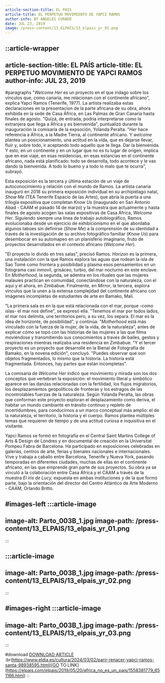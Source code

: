 ```yaml
---
article-section-title: EL PAIS
article-title: EL PERPETUO MOVIMIENTO DE YAPCI RAMOS
author-info: BY ÁNGELES CURADO
date: JUL 23, 2019
image: /press-content/13_ELPAIS/13_elpais_yr_01.png
---
```


::article-wrapper
---
article-section-title: EL PAÍS
article-title: EL PERPETUO MOVIMIENTO DE YAPCI RAMOS
author-info: JUL 23, 2019
---
#paragraphs
"_Welcome Her_ es un proyecto en el que indago sobre los vínculos que, como canaria, me relacionan con el continente africano", explica Yapci Ramos (Tenerife, 1977). La artista realizaba estas declaraciones en la presentacion de la parte africana de su obra, ahora exhibida en la sede de Casa África, en Las Palmas de Gran Canaria hasta finales de agosto. "Quizá, de entrada, podría interpretarse como la extranjera que llega a África y es bienvenida", puntualizó durante la inauguración la comisaria de la expsoción, Yolanda Peralta. "_Her_ hace referencia a África, a la Madre Tierra, al continente africano. Y _welcome_ plantea un posicionamiento, una actitud en la vida, que es dejarse llevar, fluir y, sobre todo, ir aceptando todo aquello que te llega. Dar la bienvenida. Y esto, en un continente y en un lugar que no es tu lugar de origen, implica que en ese viaje, en esas residencias, en esas estancias en el continente africano, nada está planificado: todo se desarrolla, todo acontece y le vas dando la bienvenida. A todo lo bueno y a todo lo malo que te ocurra", subrayó.

Esta exposición es la tercera y última estación de un viaje de autoconocimiento y relación con el mundo de Ramos. La artista canaria inauguró en 2018 su primera exposición individual en su archipiélago natal, _Show Me_ (TEA Tenerife Espacio de las Artes), que abría la puerta a una trilogía expositiva que completan _Know Us_ (inaugurado en San Antonio Abad - CAAM el pasado 14 de marzo) y la muestra que actualmente y hasta finales de agosto acogen las salas expositivas de Casa África, _Welcome Her_. Siguiendo siempre una línea de trabajo autobiográfico, Ramos evolucionaba desde un ejercicio de exhibicionismo en el que abordaba algunos tabúes sin definirse (_Show Me_) a la comprensión de su identidad a través de la investigación de su archivo fotográfico familiar (_Know Us_) para desembocar en su automapeo en un planisferio imaginario, fruto de proyectos desarrollados en el contexto africano (_Welcome Her_).

"El proyecto lo divido en tres salas", precisó Ramos. _Horizon_ es la primera, una instalación con la que Ramos explora las aguas que rodean la isla de Sao Tomé como frontera y posibilidad y plasma esos pensamientos en un fotograma casi inmovil, grisáceo, turbio, del mar nocturno en este enclave. En _Motherhood_, la segunda, se adentra en los rituales que las mujeres malauíes practican en comunidad, conectándose con la naturaleza, con el aquí y el ahora, en Zimbabue. Finalmente, en _Mirror_, la tercera, explora vínculos que la unen a la extensa complejidad del continente africano con imágenes incompletas de estudiantes de arte en Bamako, Mali.

"La primera sala es en la que está relacionada con el mar, porque -como islas- el mar nos define", se expresó ella. "Tenemos el mar por todos lados, el mar nos delimita, une territorios pero, a su vez, los separa. El mar es la idea de horizonte, de posibilidad", y continúa: "_Motherhood_ está más vinculado con la fuerza de la mujer, de la vida, de la naturaleza", antes de explicar cómo se topó con las historias de las mujeres a las que filma moviéndose y transmitiendo sus conocimientos a través de bailes, gestos y respiraciones mientras realizaba una residencia en Zimbabue. "Y el tercer proyecto es un proyecto que desarrollé en la Bienal de Fotografía de Bamako, en la novena edición", concluyó. "Puedes observar que son objetos fragmentados, lo mismo que la historia. La historia está fragmentada. Entonces, hay partes que están incompletas".

La comisaria de _Welcome Her_ indicó que movimiento y mirada son los dos conceptos que vertebran la exposición: el movimiento literal y simbólico aparece en las danzas relacionadas con la fertilidad, los flujos migratorios, los desplazamientos geopolíticos de fronteras y los estragos de las incontrolables fuerzas de la naturaleza. Según Yolanda Peralta, las obras que conforman este proyecto exploran el desplazamiento como deriva, el habitar un mundo cambiante en tránsito continuo y repleto de incertidumbres, para conducirnos a un marco conceptual más amplio: el de la naturaleza, el territorio, la historia y el cuerpo. Ramos plantea múltiples temas que requieren de tiempo y de una actitud curiosa e inquisitiva en el visitante.

Yapci Ramos se formó en fotografía en el Central Saint Martins College of Arts & Design de Londres y en documental de creación en la Universitat Pompeu Fabra de Barcelona. Ha participado en exposiciones celebradas en galerías, centros de arte, ferias y bienales nacionales e internacionales. Vive y trabaja a caballo entre Barcelona, Tenerife y Nueva York, pasando temporadas en diferentes ciudades, muchas de ellas en el continente africano, en las que emprende gran parte de sus proyectos. Su obra ya se vinculó a la colaboración entre Casa África y el CAAM a través de la muestra _El iris de Lucy,_ expuesta en ambas instituciones y de la que formó parte, bajo la orientación del director del Centro Atlántico de Arte Moderno - CAAM, Orlando Britto.

#images-left
  :::article-image
  ---
  image-alt: Parto_003B_1.jpg
  image-path: /press-content/13_ELPAIS/13_elpais_yr_01.png
  ---
  :::

  :::article-image
  ---
  image-alt: Parto_003B_1.jpg
  image-path: /press-content/13_ELPAIS/13_elpais_yr_02.png
  ---
  :::

#images-right
  :::article-image
  ---
  image-alt: Parto_003B_1.jpg
  image-path: /press-content/13_ELPAIS/13_elpais_yr_03.png
  ---
  :::

#download
[DOWNLOAD ARTICLE](/press-content/13_ELPAIS/El-perpetuo-movimiento-de-yapci-ramos.pdf) :br([https://www.eldia.es/cultura/2024/03/02/parir-renacer-yapci-ramos-santa-98938595.html)\[GO](https://www.eldia.es/cultura/2024/03/02/parir-renacer-yapci-ramos-santa-98938595.html\)%5BGO) TO LINK]\(<https://elpais.com/elpais/2019/05/20/africa_no_es_un_pais/1558381779_651166.html>)
::
